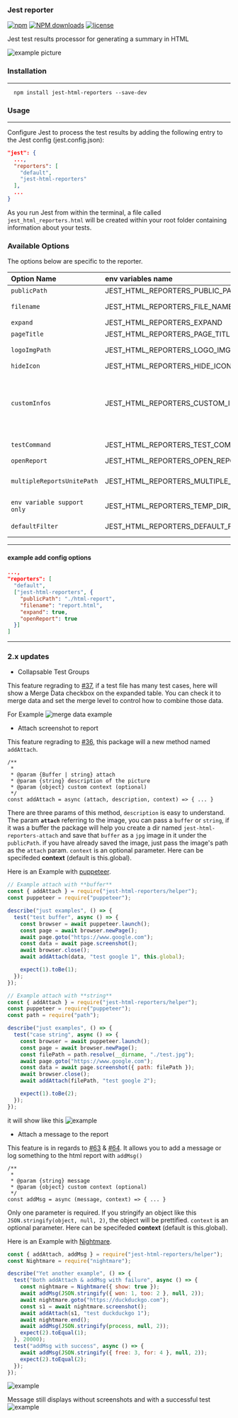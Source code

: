 ### Jest reporter

[![npm](https://img.shields.io/npm/v/jest-html-reporters.svg)](https://www.npmjs.com/package/jest-html-reporters)
[![NPM downloads](http://img.shields.io/npm/dm/jest-html-reporters.svg)](http://npmjs.com/jest-html-reporters)
[![license](https://img.shields.io/npm/l/jest-html-reporters.svg)](https://www.npmjs.com/package/jest-html-reporters)

Jest test results processor for generating a summary in HTML

![example picture](./readmeStatic/show.gif)

### Installation

---

```shell
  npm install jest-html-reporters --save-dev
```

### Usage

---

Configure Jest to process the test results by adding the following entry to the Jest config (jest.config.json):

```json
"jest": {
  ...,
  "reporters": [
    "default",
    "jest-html-reporters"
  ],
  ...
}

```

As you run Jest from within the terminal, a file called `jest_html_reporters.html` will be created within your root folder containing information about your tests.

### Available Options

The options below are specific to the reporter.

| Option Name                | env variables name                              | Type    | Default                  | Description                                                                                                                                                                                                                                                                                          |
| :------------------------- | :---------------------------------------------- | :------ | :----------------------- | :--------------------------------------------------------------------------------------------------------------------------------------------------------------------------------------------------------------------------------------------------------------------------------------------------- |
| `publicPath`               | JEST_HTML_REPORTERS_PUBLIC_PATH                 | string  | ''                       | specify the base path                                                                                                                                                                                                                                                                                |
| `filename`                 | JEST_HTML_REPORTERS_FILE_NAME                   | string  | jest_html_reporters.html | Filename of saved report <br> _Applies to the generated html_                                                                                                                                                                                                                                        |
| `expand`                   | JEST_HTML_REPORTERS_EXPAND                      | Boolean | false                    | specify whether default expand all data                                                                                                                                                                                                                                                              |
| `pageTitle`                | JEST_HTML_REPORTERS_PAGE_TITLE                  | string  | Report                   | specify header and page title                                                                                                                                                                                                                                                                        |
| `logoImgPath`              | JEST_HTML_REPORTERS_LOGO_IMG_PATH               | string  | undefined                | specify path of the image that will be displayed to the right of page title                                                                                                                                                                                                                          |
| `hideIcon`                 | JEST_HTML_REPORTERS_HIDE_ICON                   | Boolean | false                    | hide default icon                                                                                                                                                                                                                                                                                    |
| `customInfos`              | JEST_HTML_REPORTERS_CUSTOM_INFOS                | array   | undefined                | show some custom data info in the report, example value `[ {title: 'test1', value: 'test1'}, {title: 'test2', value: 'test2'}]`, you can also set value to a environment variable **JEST_HTML_REPORTERS_CUSTOM_INFOS**, see detail in [#32](https://github.com/Hazyzh/jest-html-reporters/issues/32) |
| `testCommand`              | JEST_HTML_REPORTERS_TEST_COMMAND                | string  | "npx jest"               | copy command content to quickly run test file                                                                                                                                                                                                                                                        |
| `openReport`               | JEST_HTML_REPORTERS_OPEN_REPORT                 | json    | in dev=true, rest=false  | options for npm package `open`                                                                                                                                                                                                                                                                       |
| `multipleReportsUnitePath` | JEST_HTML_REPORTERS_MULTIPLE_REPORTS_UNITE_PATH | string  | ""                       | the unite folder path for single page(show multiple test result). see detail in [Single Page for multiple reports](https://github.com/Hazyzh/jest-html-reporters/wiki/Single-Page-for-multiple-reports)                                                                                              |
|`env variable support only` | JEST_HTML_REPORTERS_TEMP_DIR_PATH               | string  | __dirname                | path to a temporary folder with attachments  title                                                                                                                                                                                                                                                   |
| `defaultFilter`            | JEST_HTML_REPORTERS_DEFAULT_FILTER              | string  | undefined                | default filter (available options: "passed", "failed", "pending", "todo", "noPass")                                                                                                                                                                                                                  |
---

#### example add config options

```json
...,
"reporters": [
  "default",
  ["jest-html-reporters", {
    "publicPath": "./html-report",
    "filename": "report.html",
    "expand": true,
    "openReport": true
  }]
]
```

---

### 2.x updates

- Collapsable Test Groups

This feature regrading to [#37](https://github.com/Hazyzh/jest-html-reporters/issues/37), if a test file has many test cases, here will show a Merge Data checkbox on the expanded table. You can check it to merge data and set the merge level to control how to combine those data.

For Example
![merge data example](https://user-images.githubusercontent.com/21355783/84232424-d2acd000-ab22-11ea-8929-36c90a6c36ee.png)

- Attach screenshot to report

This feature regrading to [#36](https://github.com/Hazyzh/jest-html-reporters/issues/36), this package will a new method named `addAttach`.

```
/**
 *
 * @param {Buffer | string} attach
 * @param {string} description of the picture
 * @param {object} custom context (optional)
 */
const addAttach = async (attach, description, context) => { ... }
```

There are three params of this method, `description` is easy to understand. The param **`attach`** referring to the image, you can pass a `buffer` or `string`, if it was a buffer the package will help you create a dir named `jest-html-reporters-attach` and save that `buffer` as a `jpg` image in it under the `publicPath`. if you have already saved the image, just pass the image's path as the `attach` param.
`context` is an optional parameter. Here can be specifeded **context** (default is this.global).

Here is an Example with [puppeteer](https://github.com/puppeteer/puppeteer).

```javascript
// Example attach with **buffer**
const { addAttach } = require("jest-html-reporters/helper");
const puppeteer = require("puppeteer");

describe("just examples", () => {
  test("test buffer", async () => {
    const browser = await puppeteer.launch();
    const page = await browser.newPage();
    await page.goto("https://www.google.com");
    const data = await page.screenshot();
    await browser.close();
    await addAttach(data, "test google 1", this.global);

    expect(1).toBe(1);
  });
});
```

```javascript
// Example attach with **string**
const { addAttach } = require("jest-html-reporters/helper");
const puppeteer = require("puppeteer");
const path = require("path");

describe("just examples", () => {
  test("case string", async () => {
    const browser = await puppeteer.launch();
    const page = await browser.newPage();
    const filePath = path.resolve(__dirname, "./test.jpg");
    await page.goto("https://www.google.com");
    const data = await page.screenshot({ path: filePath });
    await browser.close();
    await addAttach(filePath, "test google 2");

    expect(1).toBe(2);
  });
});
```

it will show like this
![example](./readmeStatic/attach-example.jpg)

- Attach a message to the report

This feature is in regards to [#63](https://github.com/Hazyzh/jest-html-reporters/issues/63) & [#64](https://github.com/Hazyzh/jest-html-reporters/issues/64). It allows you to add a message or log something to the html report with `addMsg()`

```
/**
 *
 * @param {string} message
 * @param {object} custom context (optional)
 */
const addMsg = async (message, context) => { ... }
```

Only one parameter is required. If you stringify an object like this `JSON.stringify(object, null, 2)`, the object will be prettified.
`context` is an optional parameter. Here can be specifeded **context** (default is this.global).

Here is an Example with [Nightmare](https://www.npmjs.com/package/nightmare).

```javascript
const { addAttach, addMsg } = require("jest-html-reporters/helper");
const Nightmare = require("nightmare");

describe("Yet another example", () => {
  test("Both addAttach & addMsg with failure", async () => {
    const nightmare = Nightmare({ show: true });
    await addMsg(JSON.stringify({ won: 1, too: 2 }, null, 2));
    await nightmare.goto("https://duckduckgo.com");
    const s1 = await nightmare.screenshot();
    await addAttach(s1, "test duckduckgo 1");
    await nightmare.end();
    await addMsg(JSON.stringify(process, null, 2));
    expect(2).toEqual(1);
  }, 20000);
  test("addMsg with success", async () => {
    await addMsg(JSON.stringify({ free: 3, for: 4 }, null, 2));
    expect(2).toEqual(2);
  });
});
```

![example](./readmeStatic/addMsg-example1.jpg)

Message still displays without screenshots and with a successful test
![example](./readmeStatic/addMsg-example2.jpg)

